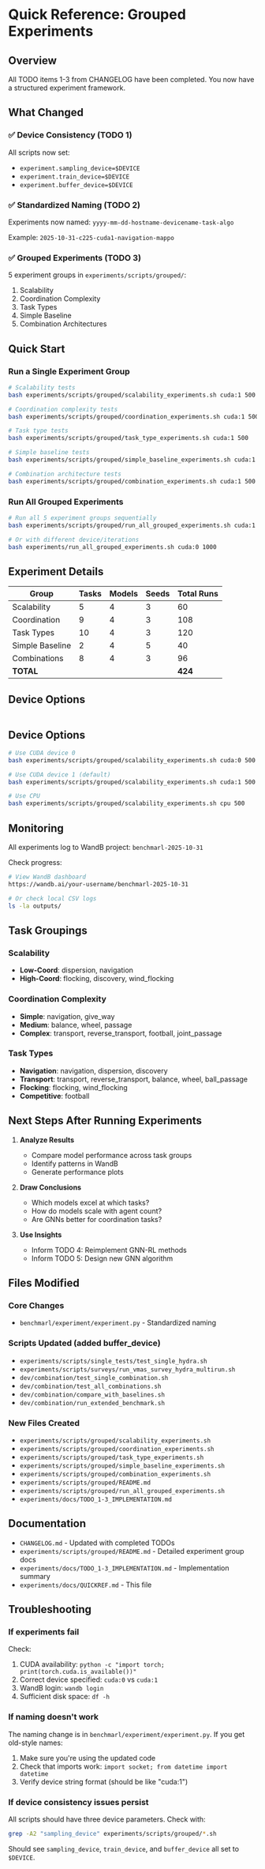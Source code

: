 # Quick Reference: Grouped Experiments

## Overview
All TODO items 1-3 from CHANGELOG have been completed. You now have a structured experiment framework.

## What Changed

### ✅ Device Consistency (TODO 1)
All scripts now set:
- `experiment.sampling_device=$DEVICE`
- `experiment.train_device=$DEVICE`
- `experiment.buffer_device=$DEVICE`

### ✅ Standardized Naming (TODO 2)
Experiments now named: `yyyy-mm-dd-hostname-devicename-task-algo`

Example: `2025-10-31-c225-cuda1-navigation-mappo`

### ✅ Grouped Experiments (TODO 3)
5 experiment groups in `experiments/scripts/grouped/`:
1. Scalability
2. Coordination Complexity
3. Task Types
4. Simple Baseline
5. Combination Architectures

## Quick Start

### Run a Single Experiment Group
```bash
# Scalability tests
bash experiments/scripts/grouped/scalability_experiments.sh cuda:1 500

# Coordination complexity tests
bash experiments/scripts/grouped/coordination_experiments.sh cuda:1 500

# Task type tests
bash experiments/scripts/grouped/task_type_experiments.sh cuda:1 500

# Simple baseline tests
bash experiments/scripts/grouped/simple_baseline_experiments.sh cuda:1 500

# Combination architecture tests
bash experiments/scripts/grouped/combination_experiments.sh cuda:1 500
```

### Run All Grouped Experiments
```bash
# Run all 5 experiment groups sequentially
bash experiments/scripts/grouped/run_all_grouped_experiments.sh cuda:1 500

# Or with different device/iterations
bash experiments/run_all_grouped_experiments.sh cuda:0 1000
```

## Experiment Details

| Group | Tasks | Models | Seeds | Total Runs |
|-------|-------|--------|-------|------------|
| Scalability | 5 | 4 | 3 | 60 |
| Coordination | 9 | 4 | 3 | 108 |
| Task Types | 10 | 4 | 3 | 120 |
| Simple Baseline | 2 | 4 | 5 | 40 |
| Combinations | 8 | 4 | 3 | 96 |
| **TOTAL** | | | | **424** |

## Device Options

```bash
```

## Device Options

```bash
# Use CUDA device 0
bash experiments/scripts/grouped/scalability_experiments.sh cuda:0 500

# Use CUDA device 1 (default)
bash experiments/scripts/grouped/scalability_experiments.sh cuda:1 500

# Use CPU
bash experiments/scripts/grouped/scalability_experiments.sh cpu 500
```

## Monitoring

All experiments log to WandB project: `benchmarl-2025-10-31`

Check progress:
```bash
# View WandB dashboard
https://wandb.ai/your-username/benchmarl-2025-10-31

# Or check local CSV logs
ls -la outputs/
```

## Task Groupings

### Scalability
- **Low-Coord**: dispersion, navigation
- **High-Coord**: flocking, discovery, wind_flocking

### Coordination Complexity
- **Simple**: navigation, give_way
- **Medium**: balance, wheel, passage
- **Complex**: transport, reverse_transport, football, joint_passage

### Task Types
- **Navigation**: navigation, dispersion, discovery
- **Transport**: transport, reverse_transport, balance, wheel, ball_passage
- **Flocking**: flocking, wind_flocking
- **Competitive**: football

## Next Steps After Running Experiments

1. **Analyze Results**
   - Compare model performance across task groups
   - Identify patterns in WandB
   - Generate performance plots

2. **Draw Conclusions**
   - Which models excel at which tasks?
   - How do models scale with agent count?
   - Are GNNs better for coordination tasks?

3. **Use Insights**
   - Inform TODO 4: Reimplement GNN-RL methods
   - Inform TODO 5: Design new GNN algorithm

## Files Modified

### Core Changes
- `benchmarl/experiment/experiment.py` - Standardized naming

### Scripts Updated (added buffer_device)
- `experiments/scripts/single_tests/test_single_hydra.sh`
- `experiments/scripts/surveys/run_vmas_survey_hydra_multirun.sh`
- `dev/combination/test_single_combination.sh`
- `dev/combination/test_all_combinations.sh`
- `dev/combination/compare_with_baselines.sh`
- `dev/combination/run_extended_benchmark.sh`

### New Files Created
- `experiments/scripts/grouped/scalability_experiments.sh`
- `experiments/scripts/grouped/coordination_experiments.sh`
- `experiments/scripts/grouped/task_type_experiments.sh`
- `experiments/scripts/grouped/simple_baseline_experiments.sh`
- `experiments/scripts/grouped/combination_experiments.sh`
- `experiments/scripts/grouped/README.md`
- `experiments/scripts/grouped/run_all_grouped_experiments.sh`
- `experiments/docs/TODO_1-3_IMPLEMENTATION.md`

## Documentation

- `CHANGELOG.md` - Updated with completed TODOs
- `experiments/scripts/grouped/README.md` - Detailed experiment group docs
- `experiments/docs/TODO_1-3_IMPLEMENTATION.md` - Implementation summary
- `experiments/docs/QUICKREF.md` - This file

## Troubleshooting

### If experiments fail
Check:
1. CUDA availability: `python -c "import torch; print(torch.cuda.is_available())"`
2. Correct device specified: `cuda:0` vs `cuda:1`
3. WandB login: `wandb login`
4. Sufficient disk space: `df -h`

### If naming doesn't work
The naming change is in `benchmarl/experiment/experiment.py`. If you get old-style names:
1. Make sure you're using the updated code
2. Check that imports work: `import socket; from datetime import datetime`
3. Verify device string format (should be like "cuda:1")

### If device consistency issues persist
All scripts should have three device parameters. Check with:
```bash
grep -A2 "sampling_device" experiments/scripts/grouped/*.sh
```

Should see `sampling_device`, `train_device`, and `buffer_device` all set to `$DEVICE`.
